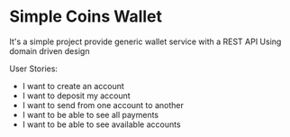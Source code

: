 # Simple Coins Wallet

It's a simple project provide generic wallet service with a REST API
Using domain driven design

User Stories:
* I want to create an account
* I want to deposit my account
* I want to send from one account to another
* I want to be able to see all payments
* I want to be able to see available accounts
